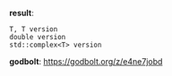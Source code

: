 **result**:
```
T, T version
double version
std::complex<T> version
```
**godbolt**: https://godbolt.org/z/e4ne7jobd